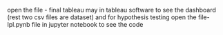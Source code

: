 open the file - final tableau may in tableau software to see the dashboard (rest two csv files are dataset) and for hypothesis testing
open the file- Ipl.pynb file in jupyter notebook to see the code
